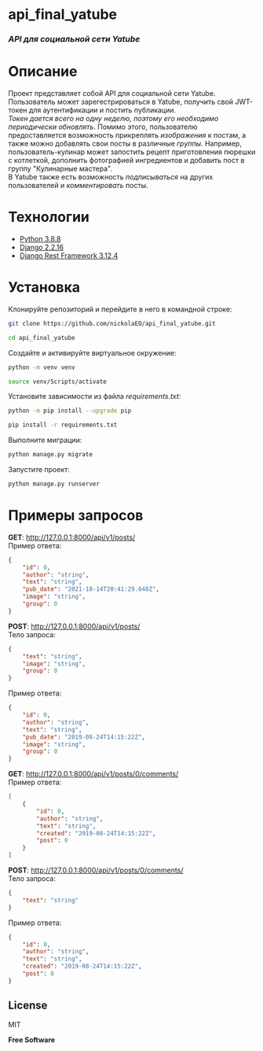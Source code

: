 # **api_final_yatube**

### _API для социальной сети Yatube_

# Описание

Проект представляет собой API для социальной сети Yatube.  
Пользователь может зарегестрироваться в Yatube, получить свой JWT-токен для аутентификации и постить публикации.  
_Токен дается всего на одну неделю, поэтому его необходимо периодически обновлять_.
Помимо этого, пользователю предоставляется возможность прикреплять _изображения_ к постам, а также можно добавлять свои посты в различные _группы_. Например, пользователь-кулинар может запостить рецепт приготовления пюрешки с котлеткой, дополнить фотографией ингредиентов и добавить пост в группу "Кулинарные мастера".  
В Yatube также есть возможность _подписываться_ на других пользователей и _комментировать_ посты.

# Технологии

- [Python 3.8.8](https://www.python.org/downloads/release/python-388/)
- [Django 2.2.16](https://www.djangoproject.com/)
- [Django Rest Framework 3.12.4](https://www.django-rest-framework.org/)

# Установка

Клонируйте репозиторий и перейдите в него в командной строке:
```sh
git clone https://github.com/nickolaEO/api_final_yatube.git
```
```sh
cd api_final_yatube
```
Создайте и активируйте виртуальное окружение:
```sh
python -m venv venv
```
```sh
source venv/Scripts/activate
```
Установите зависимости из файла _requirements.txt_:
```sh
python -m pip install --upgrade pip
```
```sh
pip install -r requirements.txt
```
Выполните миграции:
```sh
python manage.py migrate
```
Запустите проект:
```sh
python manage.py runserver
```

# Примеры запросов

**GET**: http://127.0.0.1:8000/api/v1/posts/  
Пример ответа:
```json
{
    "id": 0,
    "author": "string",
    "text": "string",
    "pub_date": "2021-10-14T20:41:29.648Z",
    "image": "string",
    "group": 0
}
```

**POST**: http://127.0.0.1:8000/api/v1/posts/  
Тело запроса:
```json
{
    "text": "string",
    "image": "string",
    "group": 0
}
```
Пример ответа:
```json
{
    "id": 0,
    "author": "string",
    "text": "string",
    "pub_date": "2019-08-24T14:15:22Z",
    "image": "string",
    "group": 0
}
```

**GET**: http://127.0.0.1:8000/api/v1/posts/0/comments/  
Пример ответа:
```json
[
    {
        "id": 0,
        "author": "string",
        "text": "string",
        "created": "2019-08-24T14:15:22Z",
        "post": 0
    }
]
```

**POST**: http://127.0.0.1:8000/api/v1/posts/0/comments/  
Тело запроса:
```json
{
    "text": "string"
}
```
Пример ответа:
```json
{
    "id": 0,
    "author": "string",
    "text": "string",
    "created": "2019-08-24T14:15:22Z",
    "post": 0
}
```

## License

MIT

**Free Software**
